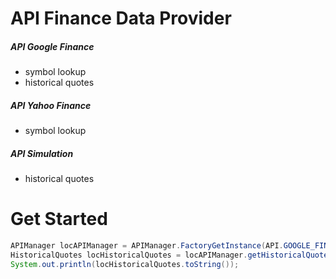 # API Finance Data Provider

##### API Google Finance
+ symbol lookup
+ historical quotes

##### API Yahoo Finance
+ symbol lookup

##### API Simulation
+ historical quotes

# Get Started
```java
APIManager locAPIManager = APIManager.FactoryGetInstance(API.GOOGLE_FINANCE);
HistoricalQuotes locHistoricalQuotes = locAPIManager.getHistoricalQuotes("GOOGL", TimePeriod.YEAR_1, null);
System.out.println(locHistoricalQuotes.toString());
```
